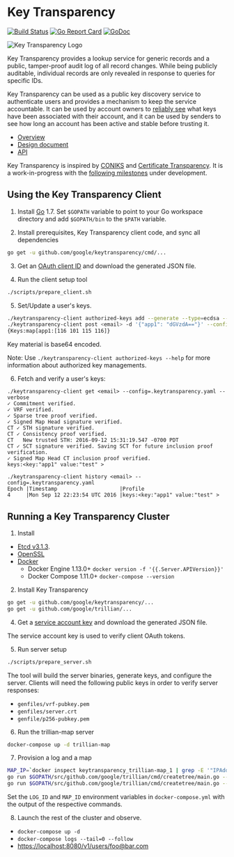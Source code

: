 # Key Transparency

[![Build Status](https://travis-ci.org/google/keytransparency.svg?branch=master)](https://travis-ci.org/google/keytransparency)
[![Go Report Card](https://goreportcard.com/badge/github.com/google/keytransparency)](https://goreportcard.com/report/github.com/google/keytransparency)
[![GoDoc](https://godoc.org/github.com/google/keytransparency?status.svg)](https://godoc.org/github.com/google/keytransparency)

![Key Transparency Logo](docs/images/logo.png)


Key Transparency provides a lookup service for generic records and a public,
tamper-proof audit log of all record changes. While being publicly auditable,
individual records are only revealed in response to queries for specific IDs.

Key Transparency can be used as a public key discovery service to authenticate
users and provides a mechanism to keep the service accountable.  It can be used
by account owners to [reliably see](docs/verification.md) what keys have been
associated with their account, and it can be used by senders to see how long an
account has been active and stable before trusting it. 

* [Overview](docs/overview.md)
* [Design document](docs/design.md)
* [API](docs/http_apis.md)

Key Transparency is inspired by [CONIKS](https://eprint.iacr.org/2014/1004.pdf)
and [Certificate Transparency](https://www.certificate-transparency.org/).
It is a work-in-progress with the [following
milestones](https://github.com/google/keytransparency/milestones) under
development.


## Using the Key Transparency Client

1. Install [Go](https://golang.org/doc/install) 1.7.
Set `$GOPATH` variable to point to your Go workspace directory and add `$GOPATH/bin` to the `$PATH` variable.

2. Install prerequisites, Key Transparency client code, and sync all dependencies

  ```sh
  go get -u github.com/google/keytransparency/cmd/...
  ```

3. Get an [OAuth client ID](https://console.developers.google.com/apis/credentials) and download the generated JSON file.

4. Run the client setup tool

  ```sh
  ./scripts/prepare_client.sh
  ```

5. Set/Update a user's keys. 

  ```sh
  ./keytransparency-client authorized-keys add --generate --type=ecdsa --activate
  ./keytransparency-client post <email> -d '{"app1": "dGVzdA=="}' --config=./.keytransparency.yaml
  {Keys:map[app1:[116 101 115 116]}
  ```
  Key material is base64 encoded.

  Note: Use `./keytransparency-client authorized-keys --help` for more information about authorized key managements.

6. Fetch and verify a user's keys:

  ```
  ./keytransparency-client get <email> --config=.keytransparency.yaml --verbose
  ✓ Commitment verified.
  ✓ VRF verified.
  ✓ Sparse tree proof verified.
  ✓ Signed Map Head signature verified.
  CT ✓ STH signature verified.
  CT ✓ Consistency proof verified.
  CT   New trusted STH: 2016-09-12 15:31:19.547 -0700 PDT
  CT ✓ SCT signature verified. Saving SCT for future inclusion proof verification.
  ✓ Signed Map Head CT inclusion proof verified.
  keys:<key:"app1" value:"test" >
  ```

  ```
  ./keytransparency-client history <email> --config=.keytransparency.yaml
  Epoch |Timestamp                    |Profile
  4     |Mon Sep 12 22:23:54 UTC 2016 |keys:<key:"app1" value:"test" >
  ```


## Running a Key Transparency Cluster

1. Install 
- [Etcd v3.1.3](https://github.com/coreos/etcd/releases/tag/v3.1.3).
- [OpenSSL](https://www.openssl.org/community/binaries.html)
- [Docker](https://docs.docker.com/engine/installation/) 
  - Docker Engine 1.13.0+ `docker version -f '{{.Server.APIVersion}}'`
  - Docker Compose 1.11.0+ `docker-compose --version`

2. Install Key Transparency

  ```sh
  go get -u github.com/google/keytransparency/...
  go get -u github.com/google/trillian/...
  ```

4. Get a [service account key](https://console.developers.google.com/apis/credentials) and download the generated JSON file.

  The service account key is used to verify client OAuth tokens.

5. Run server setup 

  ```sh
./scripts/prepare_server.sh
  ```

  The tool will build the server binaries, generate keys, and configure the server.
  Clients will need the following public keys in order to verify server responses:

  - `genfiles/vrf-pubkey.pem`
  - `genfiles/server.crt`
  - `genfile/p256-pubkey.pem`

6. Run the trillian-map server 

  ```sh
docker-compose up -d trillian-map
  ```

7. Provision a log and a map 
```sh
MAP_IP=`docker inspect keytransparency_trillian-map_1 | grep -E '"IPAddress": ' | tail -n 1 | cut -d \" -f 4`
go run $GOPATH/src/github.com/google/trillian/cmd/createtree/main.go --admin_server=$MAP_IP:8090 --pem_key_path=testdata/log-rpc-server.privkey.pem --pem_key_password="towel" --signature_algorithm=ECDSA --tree_type=LOG
go run $GOPATH/src/github.com/google/trillian/cmd/createtree/main.go --admin_server=$MAP_IP:8090 --pem_key_path=testdata/log-rpc-server.privkey.pem --pem_key_password="towel" --signature_algorithm=ECDSA --tree_type=MAP
```

Set the `LOG_ID` and `MAP_ID` environment variables in `docker-compose.yml` with the output
of the respective commands.

8. Launch the rest of the cluster and observe.
- `docker-compose up -d`
- `docker-compose logs --tail=0 --follow`
- [https://localhost:8080/v1/users/foo@bar.com](https://localhost:8080/v1/users/foo@bar.com)

